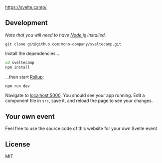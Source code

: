 https://svelte.camp/

## Development
*Note that you will need to have [Node.js](https://nodejs.org) installed.*

```git clone git@github.com:mono-company/sveltecamp.git```

Install the dependencies...

```bash
cd sveltecamp
npm install
```

...then start [Rollup](https://rollupjs.org):

```bash
npm run dev
```

Navigate to [localhost:5000](http://localhost:5000). You should see your app running. Edit a component file in `src`, save it, and reload the page to see your changes.

## Your own event
Feel free to use the source code of this website for your own Svelte event


## License
MIT
